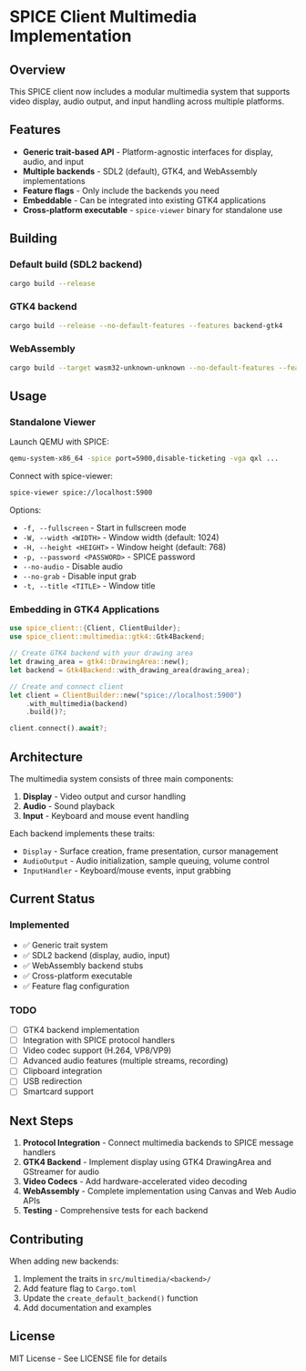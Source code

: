# SPICE Client Multimedia Implementation

## Overview

This SPICE client now includes a modular multimedia system that supports video display, audio output, and input handling across multiple platforms.

## Features

- **Generic trait-based API** - Platform-agnostic interfaces for display, audio, and input
- **Multiple backends** - SDL2 (default), GTK4, and WebAssembly implementations
- **Feature flags** - Only include the backends you need
- **Embeddable** - Can be integrated into existing GTK4 applications
- **Cross-platform executable** - `spice-viewer` binary for standalone use

## Building

### Default build (SDL2 backend)
```bash
cargo build --release
```

### GTK4 backend
```bash
cargo build --release --no-default-features --features backend-gtk4
```

### WebAssembly
```bash
cargo build --target wasm32-unknown-unknown --no-default-features --features backend-wasm
```

## Usage

### Standalone Viewer

Launch QEMU with SPICE:
```bash
qemu-system-x86_64 -spice port=5900,disable-ticketing -vga qxl ...
```

Connect with spice-viewer:
```bash
spice-viewer spice://localhost:5900
```

Options:
- `-f, --fullscreen` - Start in fullscreen mode
- `-W, --width <WIDTH>` - Window width (default: 1024)
- `-H, --height <HEIGHT>` - Window height (default: 768)
- `-p, --password <PASSWORD>` - SPICE password
- `--no-audio` - Disable audio
- `--no-grab` - Disable input grab
- `-t, --title <TITLE>` - Window title

### Embedding in GTK4 Applications

```rust
use spice_client::{Client, ClientBuilder};
use spice_client::multimedia::gtk4::Gtk4Backend;

// Create GTK4 backend with your drawing area
let drawing_area = gtk4::DrawingArea::new();
let backend = Gtk4Backend::with_drawing_area(drawing_area);

// Create and connect client
let client = ClientBuilder::new("spice://localhost:5900")
    .with_multimedia(backend)
    .build()?;

client.connect().await?;
```

## Architecture

The multimedia system consists of three main components:

1. **Display** - Video output and cursor handling
2. **Audio** - Sound playback
3. **Input** - Keyboard and mouse event handling

Each backend implements these traits:
- `Display` - Surface creation, frame presentation, cursor management
- `AudioOutput` - Audio initialization, sample queuing, volume control
- `InputHandler` - Keyboard/mouse events, input grabbing

## Current Status

### Implemented
- ✅ Generic trait system
- ✅ SDL2 backend (display, audio, input)
- ✅ WebAssembly backend stubs
- ✅ Cross-platform executable
- ✅ Feature flag configuration

### TODO
- [ ] GTK4 backend implementation
- [ ] Integration with SPICE protocol handlers
- [ ] Video codec support (H.264, VP8/VP9)
- [ ] Advanced audio features (multiple streams, recording)
- [ ] Clipboard integration
- [ ] USB redirection
- [ ] Smartcard support

## Next Steps

1. **Protocol Integration** - Connect multimedia backends to SPICE message handlers
2. **GTK4 Backend** - Implement display using GTK4 DrawingArea and GStreamer for audio
3. **Video Codecs** - Add hardware-accelerated video decoding
4. **WebAssembly** - Complete implementation using Canvas and Web Audio APIs
5. **Testing** - Comprehensive tests for each backend

## Contributing

When adding new backends:
1. Implement the traits in `src/multimedia/<backend>/`
2. Add feature flag to `Cargo.toml`
3. Update the `create_default_backend()` function
4. Add documentation and examples

## License

MIT License - See LICENSE file for details